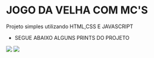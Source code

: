 # JOGO DA VELHA COM MC'S

Projeto simples utilizando HTML,CSS E JAVASCRIPT
- SEGUE ABAIXO ALGUNS PRINTS DO PROJETO 

<img src="https://i.imgur.com/8AYgtnV.png">
<img src="https://i.imgur.com/U4J0wVp.png">
